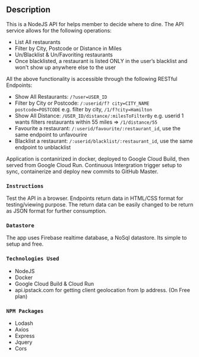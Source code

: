 ## Description
This is a NodeJS API for helps member to decide where to dine. The API service allows for the following operations:
- List All restaurants
- Filter by City, Postcode or Distance in Miles
- Un/Blacklist & Un/Favoriting restaurants 
- Once blacklisted, a restaurant is listed ONLY in the user’s blacklist and won't show up anywhere else to the user

All the above functionality is accessible through the following RESTful Endpoints:
- Show All Restaurants: `/?user=USER_ID`
- Filter by City or Postcode: `/:userid/f? city=CITY_NAME postcode=POSTCODE`  e.g. filter by city, `/1/f?city=Hamilton`
- Show All Distance: `/USER_ID/distance/:milesToFilterBy` e.g. userid 1 wants filters restaurants within 55 miles => `/1/distance/55`
- Favourite a restaurant: `/:userid/favourite/:restaurant_id`, use the same endpoint to unfavourire
- Blacklist a restaurant: `/:userid/blacklist/:restaurant_id`, use the same endpoint to unblacklist

Application is contanirized in docker, deployed to Google Cloud Build, then served from Google Cloud Run. Continuous Intergration trigger setup to sync, containerize and deploy new commits to GitHub Master. 

### `Instructions`
Test the API in a browser. Endpoints return data in HTML/CSS format for testing/viewing purpose. The return data can be easily changed to be return as JSON format for further consumption.

### `Datastore`
The app uses Firebase realtime database, a NoSql datastore. Its simple to setup and free. 

### `Technologies Used`
- NodeJS
- Docker
- Google Cloud Build & Cloud Run
- api.ipstack.com for getting client geolocation from Ip address. (On Free plan)

### `NPM Packages`
- Lodash
- Axios
- Express
- Jquery
- Cors